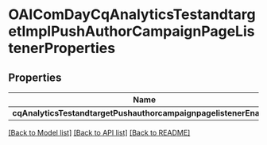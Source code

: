 # OAIComDayCqAnalyticsTestandtargetImplPushAuthorCampaignPageListenerProperties

## Properties
Name | Type | Description | Notes
------------ | ------------- | ------------- | -------------
**cqAnalyticsTestandtargetPushauthorcampaignpagelistenerEnabled** | [**OAIConfigNodePropertyBoolean***](OAIConfigNodePropertyBoolean.md) |  | [optional] 

[[Back to Model list]](../README.md#documentation-for-models) [[Back to API list]](../README.md#documentation-for-api-endpoints) [[Back to README]](../README.md)


